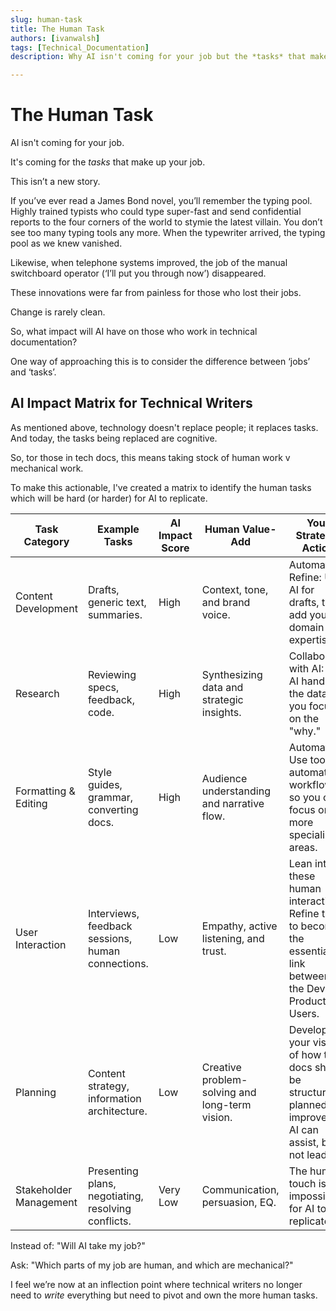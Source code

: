 ```yaml
---
slug: human-task
title: The Human Task
authors: [ivanwalsh]
tags: [Technical_Documentation]
description: Why AI isn't coming for your job but the *tasks* that make up your job.

---
```


# The Human Task

AI isn't coming for your job.

It's coming for the *tasks* that make up your job.

This isn’t a new story. 

If you’ve ever read a James Bond novel, you’ll remember the typing pool. Highly trained typists who could type super-fast and send confidential reports to the four corners of the world to stymie the latest villain. You don’t see too many typing tools any more. When the typewriter arrived, the typing pool as we knew vanished.

<!-- truncate -->

Likewise, when telephone systems improved, the job of the manual switchboard operator (‘I’ll put you through now’) disappeared. 

These innovations were far from painless for those who lost their jobs. 

Change is rarely clean.

So, what impact will AI have on those who work in technical documentation? 

One way of approaching this is to consider the difference between ‘jobs’ and ‘tasks’.

## AI Impact Matrix for Technical Writers

As mentioned above, technology doesn't replace people; it replaces tasks. And today, the tasks being replaced are cognitive.

So, tor those in tech docs, this means taking stock of human work v mechanical work. 

To make this actionable, I've created a matrix to identify the human tasks which will be hard (or harder) for AI to replicate. 

| Task Category | Example Tasks | AI Impact Score | Human Value-Add | Your Strategic Action |
|--------------|---------------|-----------------|-----------------|----------------------|
| Content Development | Drafts, generic text, summaries. | High | Context, tone, and brand voice. | Automate & Refine: Use AI for drafts, then add your domain expertise. |
| Research | Reviewing specs, feedback, code. | High | Synthesizing data and strategic insights. | Collaborate with AI: Let AI handle the data, you focus on the "why." |
| Formatting & Editing | Style guides, grammar, converting docs. | High | Audience understanding and narrative flow. | Automate: Use tools to automate workflows so you can focus on more specialist areas. |
| User Interaction | Interviews, feedback sessions, human connections. | Low | Empathy, active listening, and trust. | Lean into these human interactions. Refine them to become the essential link between the Dev, Product and Users. |
| Planning | Content strategy, information architecture. | Low | Creative problem-solving and long-term vision. | Develop your vision of how the docs should be structured, planned, improved. AI can assist, but not lead. |
| Stakeholder Management | Presenting plans, negotiating, resolving conflicts. | Very Low | Communication, persuasion, EQ. | The human touch is impossible for AI to replicate. |

Instead of: "Will AI take my job?"

Ask: "Which parts of my job are human, and which are mechanical?"

I feel we’re now at an inflection point where technical writers no longer need to *write* everything but need to pivot and own the more human tasks.